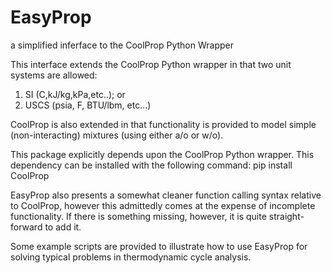 # EasyProp
a simplified inferface to the CoolProp Python Wrapper 

This interface extends the CoolProp Python wrapper in that two unit systems are allowed:
1. SI (C,kJ/kg,kPa,etc..); or
2. USCS (psia, F, BTU/lbm, etc...)


CoolProp is also extended in that functionality is provided to model simple (non-interacting) mixtures
(using either a/o or w/o).

This package explicitly depends upon the CoolProp Python wrapper.  This dependency can be installed
with the following command: pip install CoolProp

EasyProp also presents a somewhat cleaner function calling syntax relative to CoolProp, however this admittedly
comes at the expense of incomplete functionality.  If there is something missing, however, it is quite 
straight-forward to add it.

Some example scripts are provided to illustrate how to use EasyProp for solving typical problems
in thermodynamic cycle analysis.  
